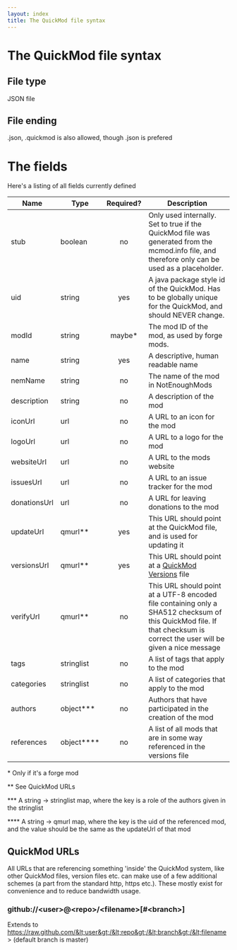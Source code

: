 ```yaml
---
layout: index
title: The QuickMod file syntax
---
```


# The QuickMod file syntax

## File type

JSON file

## File ending

.json, .quickmod is also allowed, though .json is prefered

# The fields

Here's a listing of all fields currently defined

Name         | Type           | Required? | Description 
------------ | -------------- |:---------:| ------------
stub         | boolean        | no        | Only used internally. Set to true if the QuickMod file was generated from the mcmod.info file, and therefore only can be used as a placeholder.
uid          | string         | yes       | A java package style id of the QuickMod. Has to be globally unique for the QuickMod, and should NEVER change.
modId        | string         | maybe\*   | The mod ID of the mod, as used by forge mods.
name         | string         | yes       | A descriptive, human readable name
nemName      | string         | no        | The name of the mod in NotEnoughMods
description  | string         | no        | A description of the mod
iconUrl      | url            | no        | A URL to an icon for the mod
logoUrl      | url            | no        | A URL to a logo for the mod
websiteUrl   | url            | no        | A URL to the mods website
issuesUrl    | url            | no        | A URL to an issue tracker for the mod
donationsUrl | url            | no        | A URL for leaving donations to the mod
updateUrl    | qmurl\*\*      | yes       | This URL should point at the QuickMod file, and is used for updating it
versionsUrl  | qmurl\*\*      | yes       | This URL should point at a [QuickMod Versions](qm_version_spec.html) file
verifyUrl    | qmurl\*\*      | no        | This URL should point at a UTF-8 encoded file containing only a SHA512 checksum of this QuickMod file. If that checksum is correct the user will be given a nice message
tags         | stringlist     | no        | A list of tags that apply to the mod
categories   | stringlist     | no        | A list of categories that apply to the mod
authors      | object\*\*\*   | no        | Authors that have participated in the creation of the mod
references   | object\*\*\*\* | no        | A list of all mods that are in some way referenced in the versions file

\* Only if it's a forge mod

\*\* See QuickMod URLs

\*\*\* A string -> stringlist map, where the key is a role of the authors given in the stringlist

\*\*\*\* A string -> qmurl map, where the key is the uid of the referenced mod, and the value should be the same as the updateUrl of that mod

## QuickMod URLs

All URLs that are referencing something 'inside' the QuickMod system, like other QuickMod files, version files etc. can make use of a few additional schemes (a part from the standard http, https etc.).
These mostly exist for convenience and to reduce bandwidth usage.

### github://&lt;user&gt;@&lt;repo&gt;/&lt;filename&gt;[#&lt;branch&gt;]

Extends to https://raw.github.com/&lt;user&gt;/&lt;repo&gt;/&lt;branch&gt;/&lt;filename&gt; (default branch is master)
